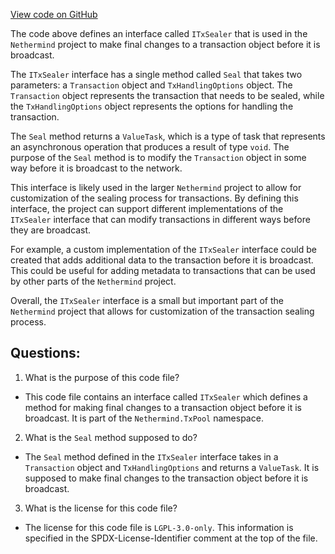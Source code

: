[View code on GitHub](https://github.com/nethermindeth/nethermind/Nethermind.TxPool/ITxSealer.cs)

The code above defines an interface called `ITxSealer` that is used in the `Nethermind` project to make final changes to a transaction object before it is broadcast. 

The `ITxSealer` interface has a single method called `Seal` that takes two parameters: a `Transaction` object and `TxHandlingOptions` object. The `Transaction` object represents the transaction that needs to be sealed, while the `TxHandlingOptions` object represents the options for handling the transaction.

The `Seal` method returns a `ValueTask`, which is a type of task that represents an asynchronous operation that produces a result of type `void`. The purpose of the `Seal` method is to modify the `Transaction` object in some way before it is broadcast to the network.

This interface is likely used in the larger `Nethermind` project to allow for customization of the sealing process for transactions. By defining this interface, the project can support different implementations of the `ITxSealer` interface that can modify transactions in different ways before they are broadcast.

For example, a custom implementation of the `ITxSealer` interface could be created that adds additional data to the transaction before it is broadcast. This could be useful for adding metadata to transactions that can be used by other parts of the `Nethermind` project.

Overall, the `ITxSealer` interface is a small but important part of the `Nethermind` project that allows for customization of the transaction sealing process.
## Questions: 
 1. What is the purpose of this code file?
- This code file contains an interface called `ITxSealer` which defines a method for making final changes to a transaction object before it is broadcast. It is part of the `Nethermind.TxPool` namespace.

2. What is the `Seal` method supposed to do?
- The `Seal` method defined in the `ITxSealer` interface takes in a `Transaction` object and `TxHandlingOptions` and returns a `ValueTask`. It is supposed to make final changes to the transaction object before it is broadcast.

3. What is the license for this code file?
- The license for this code file is `LGPL-3.0-only`. This information is specified in the SPDX-License-Identifier comment at the top of the file.